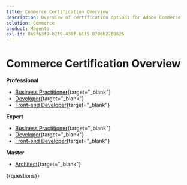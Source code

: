 ```yaml
---
title: Commerce Certification Overview
description: Overview of certification options for Adobe Commerce
solution: Commerce
product: Magento
exl-id: 8a9f63f9-b2f9-438f-b1f5-8706b2768626
---
```

# Commerce Certification Overview

**Professional**

* [Business Practitioner](https://certification.adobe.com/certification/business-practitioner-professional){target="_blank"} <!--AD0-E712-->
* [Developer](https://certification.adobe.com/certification/commerce-developer-professional){target="_blank"} <!--AD0-E717-->
* [Front-end Developer](https://certification.adobe.com/certification/front-end-developer-professional){target="_blank"} <!--AD0-E721-->

**Expert**

* [Business Practitioner](https://certification.adobe.com/certification/adobe-commerce-business-practitioner-expert){target="_blank"} <!--AD0-E708-->
* [Developer](https://certification.adobe.com/certification/adobe-commerce-developer-expert){target="_blank"} <!--AD0-E716-->
* [Front-end Developer](https://certification.adobe.com/certification/front-end-developer-expert){target="_blank"} <!--AD0-E720-->

**Master**

* [Architect](https://certification.adobe.com/certification/commerce-architect-master){target="_blank"} <!--AD0-E722-->

{{questions}}

